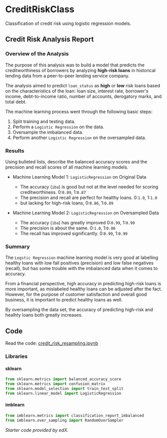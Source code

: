 # CreditRiskClass

Classification of credit risk using logistic regression models.

## Credit Risk Analysis Report 

### Overview of the Analysis

The purpose of this analysis was to build a model that predicts the creditworthiness of borrowers by analyzing **high-risk loans** in historical lending data from a peer-to-peer lending service company.

The analysis aimed to predict `loan_status` as **high** or **low** risk loans based on the characteristics of the loan: loan size, interest rate, borrower's income, debt-to-income ratio, number of accounts, derogatory marks, and total debt.

The machine learning process went through the following basic steps:

1. Split training and testing data.
2. Perform a `Logistic Regression` on the data.
3. Oversample the imbalanced data.
4. Perform another `Logistic Regression` on the oversampled data.

### Results

Using bulleted lists, describe the balanced accuracy scores and the precision and recall scores of all machine learning models.

* Machine Learning Model 1: `LogisticRegression` on Original Data 
  * The accuracy (`iba`) is good but not at the level needed for scoring creditworthiness. 0:`0.89`, 1:`0.87`
  * The precision and recall are perfect for healthy loans. 0:`1.0`, 1:`1.0` 
  * but lacking for high-risk loans, 0:`0.86`, 1:`0.89`

* Machine Learning Model 2: `LogisticRegression` on Oversampled Data
  * The accuracy (`iba`) has greatly improved 0:`0.99`, 1:`0.99`
  * The precision is about the same. 0:`1.0`, 1:`0.86`
  * The recall has improved significantly. 0:`0.99`, 1:`0.99`

### Summary

The `Logstic Regression` machine learning model is very good at labelling healthy loans with low fall positives (precision) and low false negatives (recall), but has some trouble with the imbalanced data when it comes to accuracy.

From a financial perspective, high accuracy in predicting high-risk loans is more important, as mislabeled healthy loans can be adjusted after the fact. However, for the purpose of customer satisfaction and overall good business, it is important to predict healthy loans as well.

By oversampling the data set, the accuracy of predicting high-risk and healhty loans both greatly increases.

## Code 

Read the code: [credit_risk_resampling.ipynb](credit_risk_resampling.ipynb)

### Libraries

#### sklearn

```py
from sklearn.metrics import balanced_accuracy_score
from sklearn.metrics import confusion_matrix
from sklearn.model_selection import train_test_split
from sklearn.linear_model import LogisticRegression
```

#### imblearn

```py
from imblearn.metrics import classification_report_imbalanced
from imblearn.over_sampling import RandomOverSampler
```

*Starter code provided by edX.*
